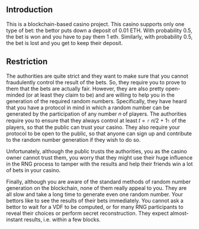 ##  Introduction

This is a blockchain-based casino project. This casino supports only one type of bet: the bettor puts down a deposit of 0.01 ETH. With probability 0.5, the bet is won and you have to pay them 1 eth. Similarly, with probability 0.5, the bet is lost and you get to keep their deposit.

## Restriction
The authorities are quite strict and they want to make sure that you cannot fraudulently control the result of the bets. So, they require you to prove to them that the bets are actually fair.
However, they are also pretty open-minded (or at least they claim to be) and are willing to help you in the generation of the required random numbers. Specifically, they have heard that you have a protocol in mind in which a random number can be generated by the participation of any number 𝑛 of players.
The authorities require you to ensure that they always control at least 𝑡 = ⌈ 𝑛/2 + 1⌉ of the players, so that the public can trust your casino. They also require your protocol to be open to the public, so that anyone can sign up and contribute to the random number generation if they wish to do so.

Unfortunately, although the public trusts the authorities, you as the casino owner cannot trust them, you worry that they might use their huge influence in the RNG process to tamper with the results and help their friends win a lot of bets in your casino.

Finally, although you are aware of the standard methods of random number generation on the blockchain, none of them really appeal to you. They are all slow and take a long time to generate even one random number. Your bettors like to see the results of their bets immediately. You cannot ask a bettor to wait for a VDF to be computed, or for many RNG participants to reveal their choices or perform secret reconstruction. They expect almost-instant results, i.e. within a few blocks.

